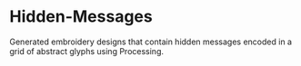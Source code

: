 # Hidden-Messages
Generated embroidery designs that contain hidden messages encoded in a grid of abstract glyphs using Processing.

